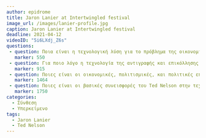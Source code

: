 ```yaml
---
author: epidrome
title: Jaron Lanier at Intertwingled festival 
image_url: /images/lanier-profile.jpg
caption: Jaron Lanier at Intertwingled festival
deadline: 2021-04-12
videoID: "5i6LXdj_Z6s"
questions:
 - question: Ποια είναι η τεχνολογική λύση για το πρόβλημα της οικονομικής ανισότητας που δημιουργεί η συγκέντρωση οικονομικού κεφαλαίου σε λίγους; 
   marker: 550 
 - question: Για ποιο λόγο η τεχνολογία της αντιγραφής και επικόλλησης είναι ασύμβατη με τους δικτυωμένους υπολογιστές; 
   marker: 915 
 - question: Ποιες είναι οι οικονομικές, πολιτισμικές, και πολιτικές επιπτώσεις της τεχνολογικής επιλογής των μονόδρομων υπερσυνδέσμων στα ψηφιακά έγγραφα; 
   marker: 1464 
 - question: Ποιες είναι οι βασικές συνεισφορές του Ted Nelson στην τεχνολογία σύμφωνα με τον Jaron Lanier και πως διαφέρουν από την τεχνολογία που έχουμε τώρα; 
   marker: 1750 
categories:
  - Σύνθεση 
  - Υπερκείμενο
tags:
  - Jaron Lanier 
  - Ted Nelson
---
```

